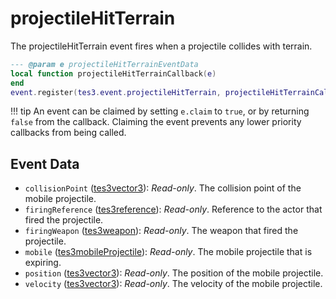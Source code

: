 # projectileHitTerrain
<div class="search_terms" style="display: none">projectilehitterrain</div>

<!---
	This file is autogenerated. Do not edit this file manually. Your changes will be ignored.
	More information: https://github.com/MWSE/MWSE/tree/master/docs
-->

The projectileHitTerrain event fires when a projectile collides with terrain.

```lua
--- @param e projectileHitTerrainEventData
local function projectileHitTerrainCallback(e)
end
event.register(tes3.event.projectileHitTerrain, projectileHitTerrainCallback)
```

!!! tip
	An event can be claimed by setting `e.claim` to `true`, or by returning `false` from the callback. Claiming the event prevents any lower priority callbacks from being called.

## Event Data

* `collisionPoint` ([tes3vector3](../../types/tes3vector3)): *Read-only*. The collision point of the mobile projectile.
* `firingReference` ([tes3reference](../../types/tes3reference)): *Read-only*. Reference to the actor that fired the projectile.
* `firingWeapon` ([tes3weapon](../../types/tes3weapon)): *Read-only*. The weapon that fired the projectile.
* `mobile` ([tes3mobileProjectile](../../types/tes3mobileProjectile)): *Read-only*. The mobile projectile that is expiring.
* `position` ([tes3vector3](../../types/tes3vector3)): *Read-only*. The position of the mobile projectile.
* `velocity` ([tes3vector3](../../types/tes3vector3)): *Read-only*. The velocity of the mobile projectile.

